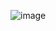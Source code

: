 ![image](https://github.com/nsinorov/SoftUniMainPath/assets/45227327/03bcca1e-9c15-4688-9575-c01df5ec78bd)

